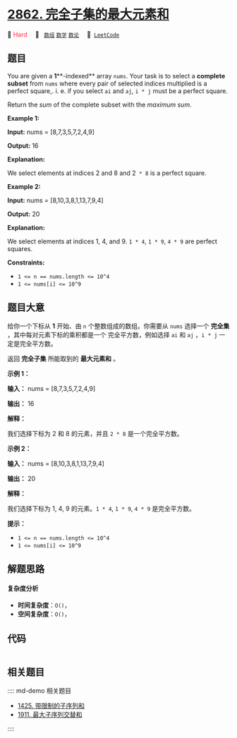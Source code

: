 # [2862. 完全子集的最大元素和](https://leetcode.com/problems/maximum-element-sum-of-a-complete-subset-of-indices)

🔴 <font color=#ff334b>Hard</font>&emsp; 🔖&ensp; [`数组`](/leetcode/outline/tag/array.md) [`数学`](/leetcode/outline/tag/math.md) [`数论`](/leetcode/outline/tag/number-theory.md)&emsp; 🔗&ensp;[`LeetCode`](https://leetcode.com/problems/maximum-element-sum-of-a-complete-subset-of-indices)


## 题目

You are given a **1****-indexed** array `nums`. Your task is to select a
**complete subset** from `nums` where every pair of selected indices
multiplied is a perfect square,. i. e. if you select `ai` and `aj`, `i * j`
must be a perfect square.

Return the _sum_ of the complete subset with the _maximum sum_.



**Example 1:**

**Input:** nums = [8,7,3,5,7,2,4,9]

**Output:** 16

**Explanation:**

We select elements at indices 2 and 8 and 2` * 8` is a perfect square.

**Example 2:**

**Input:** nums = [8,10,3,8,1,13,7,9,4]

**Output:** 20

**Explanation:**

We select elements at indices 1, 4, and 9. `1 * 4`, `1 * 9`, `4 * 9` are
perfect squares.



**Constraints:**

  * `1 <= n == nums.length <= 10^4`
  * `1 <= nums[i] <= 10^9`


## 题目大意

给你一个下标从 **1** 开始、由 `n` 个整数组成的数组。你需要从 `nums` 选择一个 **完全集** ，其中每对元素下标的乘积都是一个
完全平方数，例如选择 `ai` 和 `aj` ，`i * j` 一定是完全平方数。

返回 **完全子集** 所能取到的 **最大元素和** 。



**示例 1：**

**输入：** nums = [8,7,3,5,7,2,4,9]

**输出：** 16

**解释：**

我们选择下标为 2 和 8 的元素，并且 `2 * 8` 是一个完全平方数。

**示例 2：**

**输入：** nums = [8,10,3,8,1,13,7,9,4]

**输出：** 20

**解释：**

我们选择下标为 1, 4, 9 的元素。`1 * 4`, `1 * 9`, `4 * 9` 是完全平方数。



**提示：**

  * `1 <= n == nums.length <= 10^4`
  * `1 <= nums[i] <= 10^9`


## 解题思路

#### 复杂度分析

- **时间复杂度**：`O()`，
- **空间复杂度**：`O()`，

## 代码

```javascript

```

## 相关题目

:::: md-demo 相关题目
- [1425. 带限制的子序列和](https://leetcode.com/problems/constrained-subsequence-sum)
- [1911. 最大子序列交替和](https://leetcode.com/problems/maximum-alternating-subsequence-sum)

::::
